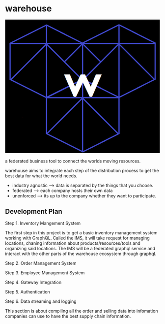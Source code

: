 # warehouse

![warehouse](docs/warehouse.png)


a federated business tool to connect the worlds moving resources.

warehouse aims to integrate each step of the distribution process to get the best data for what the world needs.

- industry agnostic --> data is separated by the things that you choose.
- federated --> each company hosts their own data 
- unenforced --> its up to the company whether they want to participate.

## Development Plan

Step 1. Inventory Mangement System

  The first step in this project is to get a basic inventory management system working with GraphQL. Called the IMS, it will take request for managing locations, chaning information about products/resources/tools and organizing said locations. The IMS will be a federated graphql service and interact with the other parts of the warehouse ecosystem through graphql. 


Step 2. Order Management System

Step 3. Employee Management System

Step 4. Gateway Integration

Step 5. Authentication

Step 6. Data streaming and logging

  This section is about compiling all the order and selling data into infomation companies can use to have the best supply chain information.
